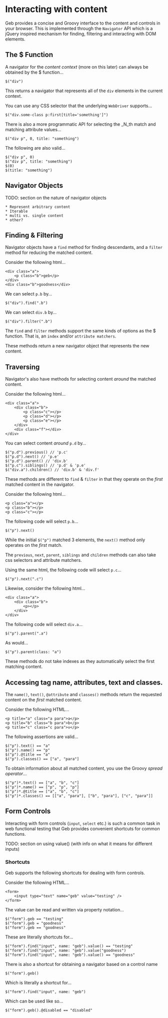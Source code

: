 # Interacting with content

Geb provides a concise and Groovy interface to the content and controls in your browser. This is implemented through the `Navigator` API which is a jQuery inspired mechanism for finding, filtering and interacting with DOM elements.

## The $ Function

A navigator for the _content context_ (more on this later) can always be obtained by the $ function…

    $("div")

This returns a navigator that represents all of the `div` elements in the current context. 

You can use any CSS selector that the underlying `WebDriver` supports…

    $("div.some-class p:first[title='something']")

There is also a more programmatic API for selecting the _N_th match and matching attribute values…

    $("div p", 0, title: "something")

The following are also valid…

    $("div p", 0)
    $("div p", title: "something")
    $(0)
    $(title: "something")
    
## Navigator Objects

TODO: section on the nature of navigator objects

    * Represent arbitrary content
    * Iterable
    * multi vs. single content
    * other?

## Finding & Filtering

Navigator objects have a `find` method for finding descendants, and a `filter` method for reducing the matched content.

Consider the following html…

    <div class="a">
        <p class="b">geb</p>
    </div>
    <div class="b">goodness</div>

We can select `p.b` by…

    $("div").find(".b")
    
We can select `div.b` by…

    $("div").filter(".b")

The `find` and `filter` methods support the same kinds of options as the $ function. That is, an `index` and/or `attribute matchers`.

These methods return a new navigator object that represents the new content.

## Traversing

Navigator's also have methods for selecting content _around_ the matched content.

Consider the following html…

    <div class="a">
        <div class="b">
            <p class="c"></p>
            <p class="d"></p>
            <p class="e"></p>
        </div>
        <div class="f"></div>
    </div>

You can select content _around_ `p.d` by…

    $("p.d").previous() // 'p.c'
    $("p.d").next() // 'p.e'
    $("p.d").parent() // 'div.b'
    $("p.c").siblings() // 'p.d' & 'p.e'
    $("div.a").children() // 'div.b' & 'div.f'

These methods are different to `find` & `filter` in that they operate on the _first_ matched content in the navigator.

Consider the following html…

    <p class="a"></p>
    <p class="b"></p>
    <p class="c"></p>
    
The following code will select `p.b`…

    $("p").next()

While the initial `$("p")` matched 3 elements, the `next()` method only operates on the _first_ match.
    
The `previous`, `next`, `parent`, `siblings` and `children` methods can also take css selectors and attribute matchers.

Using the same html, the following code will select `p.c`…

    $("p").next(".c")

Likewise, consider the following html…

    <div class="a">
        <div class="b">
            <p></p>
        </div>
    </div>

The following code will select `div.a`…

    $("p").parent(".a")

As would…

    $("p").parent(class: "a")

These methods do not take indexes as they automatically select the first matching content.

## Accessing tag name, attributes, text and classes.

The `name()`, `text()`, `@attribute` and `classes()` methods return the requested content on the _first_ matched content.

Consider the following HTML…

    <p title="a" class="a para">a</p>
    <p title="b" class="b para">b</p>
    <p title="c" class="c para">v</p>

The following assertions are valid…

    $("p").text() == "a"
    $("p").name() == "p"
    $("p").@title == "a"
    $("p").classes() == ["a", "para"]

To obtain information about all matched content, you use the Groovy _spread operator_…

    $("p")*.text() == ["a", "b", "c"]
    $("p")*.name() == ["p", "p", "p"]
    $("p")*.@title == ["a", "b", "c"]
    $("p")*.classes() == [["a", "para"], ["b", "para"], ["c", "para"]]

## Form Controls

Interacting with form controls (`input`, `select` etc.) is such a common task in web functional testing that Geb provides convenient shortcuts for common functions.

TODO: section on using value() (with info on what it means for different inputs)
    
### Shortcuts

Geb supports the following shortcuts for dealing with form controls.

Consider the following HTML…

    <form>
        <input type="text" name="geb" value="testing" />
    </form>

The value can be read and written via property notation…

    $("form").geb == "testing"
    $("form").geb = "goodness"
    $("form").geb == "goodness"

These are literally shortcuts for…

    $("form").find("input", name: "geb").value() == "testing"
    $("form").find("input", name: "geb").value("goodness")
    $("form").find("input", name: "geb").value() == "goodness"

There is also a shortcut for obtaining a navigator based on a control name

    $("form").geb()

Which is literally a shortcut for…

    $("form").find("input", name: "geb")

Which can be used like so…

    $("form").geb().@disabled == "disabled"
